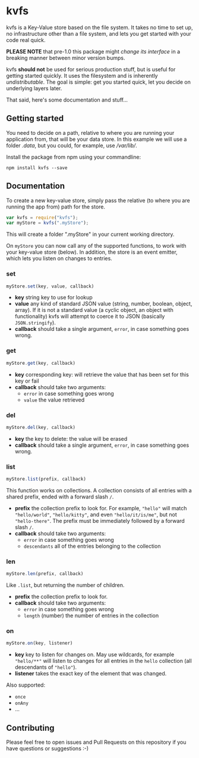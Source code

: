 kvfs
====

kvfs is a Key-Value store based on the file system.
It takes no time to set up, no infrastructure other than a file system, and lets you get started with your code real quick.

**PLEASE NOTE** that pre-1.0 this package might *change its interface* in a breaking manner between minor version bumps.

kvfs **should not** be used for serious production stuff, but is useful for getting started quickly.
It uses the filesystem and is inherently *undistributable*.
The goal is simple: get you started quick, let you decide on underlying layers later.

That said, here's some documentation and stuff...

Getting started
---------------

You need to decide on a path, relative to where you are running your application from, that will be your data store.
In this example we will use a folder *.data*, but you could, for example, use */var/lib/<your app name>*.

Install the package from npm using your commandline:

    npm install kvfs --save

Documentation
-------------

To create a new key-value store, simply pass the relative (to where you are running the app from) path for the store.

```js
var kvfs = require("kvfs");
var myStore = kvfs(".myStore");
```

This will create a folder ".myStore" in your current working directory.

On `myStore` you can now call any of the supported functions, to work with your key-value store (below).
In addition, the store is an event emitter, which lets you listen on changes to entries.

### set

```js
myStore.set(key, value, callback)
```

- **key** string key to use for lookup
- **value** any kind of standard JSON value (string, number, boolean, object, array).
  If it is not a standard value (a cyclic object, an object with functionality) kvfs will attempt to coerce it to JSON (basically `JSON.stringify`).
- **callback** should take a single argument, `error`, in case something goes wrong.

### get

```js
myStore.get(key, callback)
```

- **key** corresponding key: will retrieve the value that has been set for this key or fail
- **callback** should take two arguments:
  - `error` in case something goes wrong
  - `value` the value retrieved

### del

```js
myStore.del(key, callback)
```

- **key** the key to delete: the value will be erased
- **callback** should take a single argument, `error`, in case something goes wrong.

### list

```js
myStore.list(prefix, callback)
```

This function works on collections.
A collection consists of all entries with a shared prefix, ended with a forward slash `/`.

- **prefix** the collection prefix to look for.
  For example, `"hello"` will match `"hello/world"`, `"hello/kitty"`, and even `"hello/it/is/me"`, but not `"hello-there"`.
  The prefix must be immediately followed by a forward slash `/`.
- **callback** should take two arguments:
  - `error` in case something goes wrong
  - `descendants` all of the entries belonging to the collection

### len

```js
myStore.len(prefix, callback)
```

Like `.list`, but returning the number of children.

- **prefix** the collection prefix to look for.
- **callback** should take two arguments:
  - `error` in case something goes wrong
  - `length` (number) the number of entries in the collection

### on

```js
myStore.on(key, listener)
```

- **key** key to listen for changes on.
  May use wildcards, for example `"hello/**"` will listen to changes for all entries in the `hello` collection (all descendants of `"hello"`).
- **listener** takes the exact key of the element that was changed.

Also supported:

- `once`
- `onAny`
- ...

Contributing
------------

Please feel free to open issues and Pull Requests on this repository if you have questions or suggestions :-)

